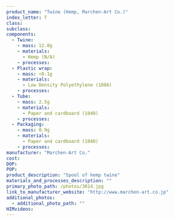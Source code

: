 ```yaml
---
product_name: "Twine (Hemp, Marchen-Art Co.)"
index_letter: T
class: 
subclass: 
components:
  - Twine:
    - mass: 12.0g
    - materials:
      - Hemp (N/A)
    - processes:
  - Plastic wrap:
    - mass: <0.1g
    - materials:
      - Low Density Polyethylene (1086)
    - processes:
  - Tube:
    - mass: 2.5g
    - materials:
      - Paper and cardboard (1040)
    - processes:
  - Packaging:
    - mass: 0.9g
    - materials:
      - Paper and cardboard (1040)
    - processes:
manufacturer: "Marchen-Art Co."
cost: 
DOP: 
POP: 
product_description: "Spool of hemp twine"
materials_and_processes_description: ""
primary_photo_path: /photos/3014.jpg
link_to_manufacturer_website: "http://www.marchen-art.co.jp"
additional_photos:
  - additional_photo_path: ""
HIMvideos:
---
```

